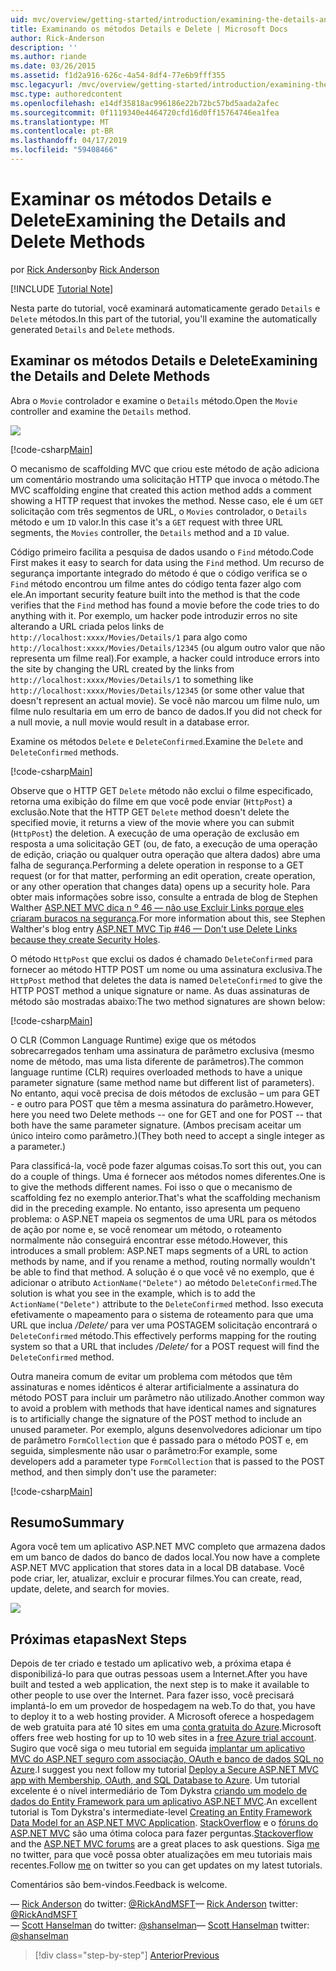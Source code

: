 ```yaml
---
uid: mvc/overview/getting-started/introduction/examining-the-details-and-delete-methods
title: Examinando os métodos Details e Delete | Microsoft Docs
author: Rick-Anderson
description: ''
ms.author: riande
ms.date: 03/26/2015
ms.assetid: f1d2a916-626c-4a54-8df4-77e6b9fff355
msc.legacyurl: /mvc/overview/getting-started/introduction/examining-the-details-and-delete-methods
msc.type: authoredcontent
ms.openlocfilehash: e14df35818ac996186e22b72bc57bd5aada2afec
ms.sourcegitcommit: 0f1119340e4464720cfd16d0ff15764746ea1fea
ms.translationtype: MT
ms.contentlocale: pt-BR
ms.lasthandoff: 04/17/2019
ms.locfileid: "59408466"
---
```

# <a name="examining-the-details-and-delete-methods"></a><span data-ttu-id="9035d-102">Examinar os métodos Details e Delete</span><span class="sxs-lookup"><span data-stu-id="9035d-102">Examining the Details and Delete Methods</span></span>

<span data-ttu-id="9035d-103">por [Rick Anderson]((https://twitter.com/RickAndMSFT))</span><span class="sxs-lookup"><span data-stu-id="9035d-103">by [Rick Anderson]((https://twitter.com/RickAndMSFT))</span></span>

[!INCLUDE [Tutorial Note](sample/code-location.md)]

<span data-ttu-id="9035d-104">Nesta parte do tutorial, você examinará automaticamente gerado `Details` e `Delete` métodos.</span><span class="sxs-lookup"><span data-stu-id="9035d-104">In this part of the tutorial, you'll examine the automatically generated `Details` and `Delete` methods.</span></span>

## <a name="examining-the-details-and-delete-methods"></a><span data-ttu-id="9035d-105">Examinar os métodos Details e Delete</span><span class="sxs-lookup"><span data-stu-id="9035d-105">Examining the Details and Delete Methods</span></span>

<span data-ttu-id="9035d-106">Abra o `Movie` controlador e examine o `Details` método.</span><span class="sxs-lookup"><span data-stu-id="9035d-106">Open the `Movie` controller and examine the `Details` method.</span></span>

![](examining-the-details-and-delete-methods/_static/image1.png)

[!code-csharp[Main](examining-the-details-and-delete-methods/samples/sample1.cs)]

<span data-ttu-id="9035d-107">O mecanismo de scaffolding MVC que criou este método de ação adiciona um comentário mostrando uma solicitação HTTP que invoca o método.</span><span class="sxs-lookup"><span data-stu-id="9035d-107">The MVC scaffolding engine that created this action method adds a comment showing a HTTP request that invokes the method.</span></span> <span data-ttu-id="9035d-108">Nesse caso, ele é um `GET` solicitação com três segmentos de URL, o `Movies` controlador, o `Details` método e um `ID` valor.</span><span class="sxs-lookup"><span data-stu-id="9035d-108">In this case it's a `GET` request with three URL segments, the `Movies` controller, the `Details` method and a `ID` value.</span></span>

<span data-ttu-id="9035d-109">Código primeiro facilita a pesquisa de dados usando o `Find` método.</span><span class="sxs-lookup"><span data-stu-id="9035d-109">Code First makes it easy to search for data using the `Find` method.</span></span> <span data-ttu-id="9035d-110">Um recurso de segurança importante integrado do método é que o código verifica se o `Find` método encontrou um filme antes do código tenta fazer algo com ele.</span><span class="sxs-lookup"><span data-stu-id="9035d-110">An important security feature built into the method is that the code verifies that the `Find` method has found a movie before the code tries to do anything with it.</span></span> <span data-ttu-id="9035d-111">Por exemplo, um hacker pode introduzir erros no site alterando a URL criada pelos links de `http://localhost:xxxx/Movies/Details/1` para algo como `http://localhost:xxxx/Movies/Details/12345` (ou algum outro valor que não representa um filme real).</span><span class="sxs-lookup"><span data-stu-id="9035d-111">For example, a hacker could introduce errors into the site by changing the URL created by the links from `http://localhost:xxxx/Movies/Details/1` to something like `http://localhost:xxxx/Movies/Details/12345` (or some other value that doesn't represent an actual movie).</span></span> <span data-ttu-id="9035d-112">Se você não marcou um filme nulo, um filme nulo resultaria em um erro de banco de dados.</span><span class="sxs-lookup"><span data-stu-id="9035d-112">If you did not check for a null movie, a null movie would result in a database error.</span></span>

<span data-ttu-id="9035d-113">Examine os métodos `Delete` e `DeleteConfirmed`.</span><span class="sxs-lookup"><span data-stu-id="9035d-113">Examine the `Delete` and `DeleteConfirmed` methods.</span></span>

[!code-csharp[Main](examining-the-details-and-delete-methods/samples/sample2.cs?highlight=17)]

<span data-ttu-id="9035d-114">Observe que o HTTP GET `Delete` método não exclui o filme especificado, retorna uma exibição do filme em que você pode enviar (`HttpPost`) a exclusão.</span><span class="sxs-lookup"><span data-stu-id="9035d-114">Note that the HTTP GET `Delete` method doesn't delete the specified movie, it returns a view of the movie where you can submit (`HttpPost`) the deletion.</span></span> <span data-ttu-id="9035d-115">A execução de uma operação de exclusão em resposta a uma solicitação GET (ou, de fato, a execução de uma operação de edição, criação ou qualquer outra operação que altera dados) abre uma falha de segurança.</span><span class="sxs-lookup"><span data-stu-id="9035d-115">Performing a delete operation in response to a GET request (or for that matter, performing an edit operation, create operation, or any other operation that changes data) opens up a security hole.</span></span> <span data-ttu-id="9035d-116">Para obter mais informações sobre isso, consulte a entrada de blog de Stephen Walther [ASP.NET MVC dica n º 46 — não use Excluir Links porque eles criaram buracos na segurança](http://stephenwalther.com/blog/archive/2009/01/21/asp.net-mvc-tip-46-ndash-donrsquot-use-delete-links-because.aspx).</span><span class="sxs-lookup"><span data-stu-id="9035d-116">For more information about this, see Stephen Walther's blog entry [ASP.NET MVC Tip #46 — Don't use Delete Links because they create Security Holes](http://stephenwalther.com/blog/archive/2009/01/21/asp.net-mvc-tip-46-ndash-donrsquot-use-delete-links-because.aspx).</span></span>

<span data-ttu-id="9035d-117">O método `HttpPost` que exclui os dados é chamado `DeleteConfirmed` para fornecer ao método HTTP POST um nome ou uma assinatura exclusiva.</span><span class="sxs-lookup"><span data-stu-id="9035d-117">The `HttpPost` method that deletes the data is named `DeleteConfirmed` to give the HTTP POST method a unique signature or name.</span></span> <span data-ttu-id="9035d-118">As duas assinaturas de método são mostradas abaixo:</span><span class="sxs-lookup"><span data-stu-id="9035d-118">The two method signatures are shown below:</span></span>

[!code-csharp[Main](examining-the-details-and-delete-methods/samples/sample3.cs)]

<span data-ttu-id="9035d-119">O CLR (Common Language Runtime) exige que os métodos sobrecarregados tenham uma assinatura de parâmetro exclusiva (mesmo nome de método, mas uma lista diferente de parâmetros).</span><span class="sxs-lookup"><span data-stu-id="9035d-119">The common language runtime (CLR) requires overloaded methods to have a unique parameter signature (same method name but different list of parameters).</span></span> <span data-ttu-id="9035d-120">No entanto, aqui você precisa de dois métodos de exclusão – um para GET - e outro para POST que têm a mesma assinatura do parâmetro.</span><span class="sxs-lookup"><span data-stu-id="9035d-120">However, here you need two Delete methods -- one for GET and one for POST -- that both have the same parameter signature.</span></span> <span data-ttu-id="9035d-121">(Ambos precisam aceitar um único inteiro como parâmetro.)</span><span class="sxs-lookup"><span data-stu-id="9035d-121">(They both need to accept a single integer as a parameter.)</span></span>

<span data-ttu-id="9035d-122">Para classificá-la, você pode fazer algumas coisas.</span><span class="sxs-lookup"><span data-stu-id="9035d-122">To sort this out, you can do a couple of things.</span></span> <span data-ttu-id="9035d-123">Uma é fornecer aos métodos nomes diferentes.</span><span class="sxs-lookup"><span data-stu-id="9035d-123">One is to give the methods different names.</span></span> <span data-ttu-id="9035d-124">Foi isso o que o mecanismo de scaffolding fez no exemplo anterior.</span><span class="sxs-lookup"><span data-stu-id="9035d-124">That's what the scaffolding mechanism did in the preceding example.</span></span> <span data-ttu-id="9035d-125">No entanto, isso apresenta um pequeno problema: o ASP.NET mapeia os segmentos de uma URL para os métodos de ação por nome e, se você renomear um método, o roteamento normalmente não conseguirá encontrar esse método.</span><span class="sxs-lookup"><span data-stu-id="9035d-125">However, this introduces a small problem: ASP.NET maps segments of a URL to action methods by name, and if you rename a method, routing normally wouldn't be able to find that method.</span></span> <span data-ttu-id="9035d-126">A solução é o que você vê no exemplo, que é adicionar o atributo `ActionName("Delete")` ao método `DeleteConfirmed`.</span><span class="sxs-lookup"><span data-stu-id="9035d-126">The solution is what you see in the example, which is to add the `ActionName("Delete")` attribute to the `DeleteConfirmed` method.</span></span> <span data-ttu-id="9035d-127">Isso executa efetivamente o mapeamento para o sistema de roteamento para que uma URL que inclua */Delete/* para ver uma POSTAGEM solicitação encontrará o `DeleteConfirmed` método.</span><span class="sxs-lookup"><span data-stu-id="9035d-127">This effectively performs mapping for the routing system so that a URL that includes */Delete/* for a POST request will find the `DeleteConfirmed` method.</span></span>

<span data-ttu-id="9035d-128">Outra maneira comum de evitar um problema com métodos que têm assinaturas e nomes idênticos é alterar artificialmente a assinatura do método POST para incluir um parâmetro não utilizado.</span><span class="sxs-lookup"><span data-stu-id="9035d-128">Another common way to avoid a problem with methods that have identical names and signatures is to artificially change the signature of the POST method to include an unused parameter.</span></span> <span data-ttu-id="9035d-129">Por exemplo, alguns desenvolvedores adicionar um tipo de parâmetro `FormCollection` que é passado para o método POST e, em seguida, simplesmente não usar o parâmetro:</span><span class="sxs-lookup"><span data-stu-id="9035d-129">For example, some developers add a parameter type `FormCollection` that is passed to the POST method, and then simply don't use the parameter:</span></span>

[!code-csharp[Main](examining-the-details-and-delete-methods/samples/sample4.cs)]

## <a name="summary"></a><span data-ttu-id="9035d-130">Resumo</span><span class="sxs-lookup"><span data-stu-id="9035d-130">Summary</span></span>

<span data-ttu-id="9035d-131">Agora você tem um aplicativo ASP.NET MVC completo que armazena dados em um banco de dados do banco de dados local.</span><span class="sxs-lookup"><span data-stu-id="9035d-131">You now have a complete ASP.NET MVC application that stores data in a local DB database.</span></span> <span data-ttu-id="9035d-132">Você pode criar, ler, atualizar, excluir e procurar filmes.</span><span class="sxs-lookup"><span data-stu-id="9035d-132">You can create, read, update, delete, and search for movies.</span></span>

![](examining-the-details-and-delete-methods/_static/image2.png)

## <a name="next-steps"></a><span data-ttu-id="9035d-133">Próximas etapas</span><span class="sxs-lookup"><span data-stu-id="9035d-133">Next Steps</span></span>

<span data-ttu-id="9035d-134">Depois de ter criado e testado um aplicativo web, a próxima etapa é disponibilizá-lo para que outras pessoas usem a Internet.</span><span class="sxs-lookup"><span data-stu-id="9035d-134">After you have built and tested a web application, the next step is to make it available to other people to use over the Internet.</span></span> <span data-ttu-id="9035d-135">Para fazer isso, você precisará implantá-lo em um provedor de hospedagem na web.</span><span class="sxs-lookup"><span data-stu-id="9035d-135">To do that, you have to deploy it to a web hosting provider.</span></span> <span data-ttu-id="9035d-136">A Microsoft oferece a hospedagem de web gratuita para até 10 sites em uma [conta gratuita do Azure](https://www.windowsazure.com/pricing/free-trial/?WT.mc_id=A443DD604).</span><span class="sxs-lookup"><span data-stu-id="9035d-136">Microsoft offers free web hosting for up to 10 web sites in a [free Azure trial account](https://www.windowsazure.com/pricing/free-trial/?WT.mc_id=A443DD604).</span></span> <span data-ttu-id="9035d-137">Sugiro que você siga o meu tutorial em seguida [implantar um aplicativo MVC do ASP.NET seguro com associação, OAuth e banco de dados SQL no Azure](https://docs.microsoft.com/aspnet/core/security/authorization/secure-data).</span><span class="sxs-lookup"><span data-stu-id="9035d-137">I suggest you next follow my tutorial [Deploy a Secure ASP.NET MVC app with Membership, OAuth, and SQL Database to Azure](https://docs.microsoft.com/aspnet/core/security/authorization/secure-data).</span></span> <span data-ttu-id="9035d-138">Um tutorial excelente é o nível intermediário de Tom Dykstra [criando um modelo de dados do Entity Framework para um aplicativo ASP.NET MVC](../getting-started-with-ef-using-mvc/creating-an-entity-framework-data-model-for-an-asp-net-mvc-application.md).</span><span class="sxs-lookup"><span data-stu-id="9035d-138">An excellent tutorial is Tom Dykstra's intermediate-level [Creating an Entity Framework Data Model for an ASP.NET MVC Application](../getting-started-with-ef-using-mvc/creating-an-entity-framework-data-model-for-an-asp-net-mvc-application.md).</span></span> <span data-ttu-id="9035d-139">[StackOverflow](http://stackoverflow.com/help) e o [fóruns do ASP.NET MVC](https://forums.asp.net/1146.aspx) são uma ótima coloca para fazer perguntas.</span><span class="sxs-lookup"><span data-stu-id="9035d-139">[Stackoverflow](http://stackoverflow.com/help) and the [ASP.NET MVC forums](https://forums.asp.net/1146.aspx) are a great places to ask questions.</span></span> <span data-ttu-id="9035d-140">Siga [me](https://twitter.com/RickAndMSFT) no twitter, para que você possa obter atualizações em meu tutoriais mais recentes.</span><span class="sxs-lookup"><span data-stu-id="9035d-140">Follow [me](https://twitter.com/RickAndMSFT) on twitter so you can get updates on my latest tutorials.</span></span>

<span data-ttu-id="9035d-141">Comentários são bem-vindos.</span><span class="sxs-lookup"><span data-stu-id="9035d-141">Feedback is welcome.</span></span>

<span data-ttu-id="9035d-142">— [Rick Anderson](https://blogs.msdn.com/rickAndy) do twitter: [@RickAndMSFT](https://twitter.com/RickAndMSFT)</span><span class="sxs-lookup"><span data-stu-id="9035d-142">— [Rick Anderson](https://blogs.msdn.com/rickAndy) twitter: [@RickAndMSFT](https://twitter.com/RickAndMSFT)</span></span>  
<span data-ttu-id="9035d-143">— [Scott Hanselman](http://www.hanselman.com/blog/) do twitter: [@shanselman](https://twitter.com/shanselman)</span><span class="sxs-lookup"><span data-stu-id="9035d-143">— [Scott Hanselman](http://www.hanselman.com/blog/) twitter: [@shanselman](https://twitter.com/shanselman)</span></span>

> [!div class="step-by-step"]
> [<span data-ttu-id="9035d-144">Anterior</span><span class="sxs-lookup"><span data-stu-id="9035d-144">Previous</span></span>](adding-validation.md)
